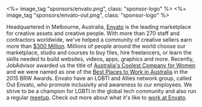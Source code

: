 <%= image_tag "sponsors/envato.png", class: "sponsor-logo" %>
<%= image_tag "sponsors/envato-out.png", class: "sponsor-logo" %>

Headquartered in Melbourne, Australia, [Envato](http://www.envato.com) is the leading marketplace for creative assets and creative people. With more than 270 staff and contractors worldwide, we've helped a community of creative sellers earn more than [$300 Million](http://www.businessinsider.com.au/this-australian-startup-has-paid-out-300-million-to-its-marketplace-over-almost-10-years-2015-8). Millions of people around the world choose our marketplace, studio and courses to buy files, hire freelancers, or learn the skills needed to build websites, videos, apps, graphics and more. Recently, JobAdvisor awarded us the title of [Australia's Coolest Company for Women](http://inside.envato.com/envato-coolest-company-for-women/) and we were named as one of the [Best Places to Work in Australia](http://press.envato.com/109596-envato-named-one-of-2015-s-best-places-to-work) in the 2015 BRW Awards. Envato have an LGBTI and Allies network group, called Out Envato, who promote inclusivity and awareness to our employees. We strive to be a champion for LGBTI in the global tech community and also run a regular [meetup](http://www.meetup.com/lgbti-tech-melb/). Check out more about what it's like to [work at Envato](http://careers.envato.com).
